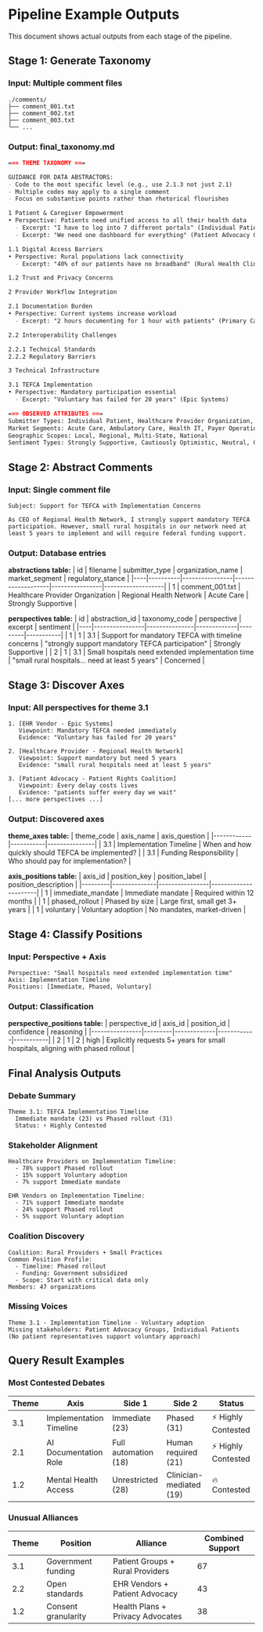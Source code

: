 # Pipeline Example Outputs

This document shows actual outputs from each stage of the pipeline.

## Stage 1: Generate Taxonomy

### Input: Multiple comment files
```
./comments/
├── comment_001.txt
├── comment_002.txt
├── comment_003.txt
└── ...
```

### Output: final_taxonomy.md
```markdown
=== THEME TAXONOMY ===

GUIDANCE FOR DATA ABSTRACTORS:
- Code to the most specific level (e.g., use 2.1.3 not just 2.1)
- Multiple codes may apply to a single comment
- Focus on substantive points rather than rhetorical flourishes

1 Patient & Caregiver Empowerment
• Perspective: Patients need unified access to all their health data
  - Excerpt: "I have to log into 7 different portals" (Individual Patient)
  - Excerpt: "We need one dashboard for everything" (Patient Advocacy Group)

1.1 Digital Access Barriers
• Perspective: Rural populations lack connectivity
  - Excerpt: "40% of our patients have no broadband" (Rural Health Clinic)

1.2 Trust and Privacy Concerns

2 Provider Workflow Integration

2.1 Documentation Burden
• Perspective: Current systems increase workload
  - Excerpt: "2 hours documenting for 1 hour with patients" (Primary Care MD)

2.2 Interoperability Challenges

2.2.1 Technical Standards
2.2.2 Regulatory Barriers

3 Technical Infrastructure

3.1 TEFCA Implementation
• Perspective: Mandatory participation essential
  - Excerpt: "Voluntary has failed for 20 years" (Epic Systems)

=== OBSERVED ATTRIBUTES ===
Submitter Types: Individual Patient, Healthcare Provider Organization, EHR Vendor, Health Plan, Patient Advocacy Group
Market Segments: Acute Care, Ambulatory Care, Health IT, Payer Operations
Geographic Scopes: Local, Regional, Multi-State, National
Sentiment Types: Strongly Supportive, Cautiously Optimistic, Neutral, Concerned, Critical
```

## Stage 2: Abstract Comments

### Input: Single comment file
```
Subject: Support for TEFCA with Implementation Concerns

As CEO of Regional Health Network, I strongly support mandatory TEFCA 
participation. However, small rural hospitals in our network need at 
least 5 years to implement and will require federal funding support.
```

### Output: Database entries

**abstractions table:**
| id | filename | submitter_type | organization_name | market_segment | regulatory_stance |
|----|----------|----------------|-------------------|----------------|-------------------|
| 1 | comment_001.txt | Healthcare Provider Organization | Regional Health Network | Acute Care | Strongly Supportive |

**perspectives table:**
| id | abstraction_id | taxonomy_code | perspective | excerpt | sentiment |
|----|----------------|---------------|-------------|---------|-----------|
| 1 | 1 | 3.1 | Support for mandatory TEFCA with timeline concerns | "strongly support mandatory TEFCA participation" | Strongly Supportive |
| 2 | 1 | 3.1 | Small hospitals need extended implementation time | "small rural hospitals... need at least 5 years" | Concerned |

## Stage 3: Discover Axes

### Input: All perspectives for theme 3.1
```
1. [EHR Vendor - Epic Systems]
   Viewpoint: Mandatory TEFCA needed immediately
   Evidence: "Voluntary has failed for 20 years"

2. [Healthcare Provider - Regional Health Network]
   Viewpoint: Support mandatory but need 5 years
   Evidence: "small rural hospitals need at least 5 years"

3. [Patient Advocacy - Patient Rights Coalition]
   Viewpoint: Every delay costs lives
   Evidence: "patients suffer every day we wait"
[... more perspectives ...]
```

### Output: Discovered axes

**theme_axes table:**
| theme_code | axis_name | axis_question |
|------------|-----------|---------------|
| 3.1 | Implementation Timeline | When and how quickly should TEFCA be implemented? |
| 3.1 | Funding Responsibility | Who should pay for implementation? |

**axis_positions table:**
| axis_id | position_key | position_label | position_description |
|---------|--------------|----------------|----------------------|
| 1 | immediate_mandate | Immediate mandate | Required within 12 months |
| 1 | phased_rollout | Phased by size | Large first, small get 3+ years |
| 1 | voluntary | Voluntary adoption | No mandates, market-driven |

## Stage 4: Classify Positions

### Input: Perspective + Axis
```
Perspective: "Small hospitals need extended implementation time"
Axis: Implementation Timeline
Positions: [Immediate, Phased, Voluntary]
```

### Output: Classification

**perspective_positions table:**
| perspective_id | axis_id | position_id | confidence | reasoning |
|----------------|---------|-------------|------------|-----------|
| 2 | 1 | 2 | high | Explicitly requests 5+ years for small hospitals, aligning with phased rollout |

## Final Analysis Outputs

### Debate Summary
```
Theme 3.1: TEFCA Implementation Timeline
  Immediate mandate (23) vs Phased rollout (31)
  Status: ⚡ Highly Contested
```

### Stakeholder Alignment
```
Healthcare Providers on Implementation Timeline:
  - 78% support Phased rollout
  - 15% support Voluntary adoption
  - 7% support Immediate mandate

EHR Vendors on Implementation Timeline:
  - 71% support Immediate mandate
  - 24% support Phased rollout
  - 5% support Voluntary adoption
```

### Coalition Discovery
```
Coalition: Rural Providers + Small Practices
Common Position Profile:
  - Timeline: Phased rollout
  - Funding: Government subsidized
  - Scope: Start with critical data only
Members: 47 organizations
```

### Missing Voices
```
Theme 3.1 - Implementation Timeline - Voluntary adoption
Missing stakeholders: Patient Advocacy Groups, Individual Patients
(No patient representatives support voluntary approach)
```

## Query Result Examples

### Most Contested Debates
| Theme | Axis | Side 1 | Side 2 | Status |
|-------|------|--------|--------|--------|
| 3.1 | Implementation Timeline | Immediate (23) | Phased (31) | ⚡ Highly Contested |
| 2.1 | AI Documentation Role | Full automation (18) | Human required (21) | ⚡ Highly Contested |
| 1.2 | Mental Health Access | Unrestricted (28) | Clinician-mediated (19) | 🔥 Contested |

### Unusual Alliances
| Theme | Position | Alliance | Combined Support |
|-------|----------|----------|------------------|
| 3.1 | Government funding | Patient Groups + Rural Providers | 67 |
| 2.2 | Open standards | EHR Vendors + Patient Advocacy | 43 |
| 1.2 | Consent granularity | Health Plans + Privacy Advocates | 38 |

